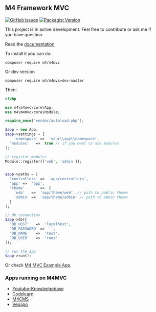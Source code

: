 ## M4 Framework MVC
[![GitHub issues](https://img.shields.io/github/issues/Matoo125/m4mvc.svg)](https://github.com/Matoo125/m4mvc/issues)
[![Packagist Version](https://img.shields.io/packagist/v/m4/m4mvc.svg)](https://packagist.org/packages/m4/m4mvc)

This project is in active development. Feel free to contribute or ask me if you have question.

Read the [documentation](https://matoo125.github.io/m4mvc/)


To install it you can do:
```
composer require m4/m4mvc
```

Or dev version
```
composer require m4/m4mvc=dev-master
```

Then:

```php
<?php

use m4\m4mvc\core\App;
use m4\m4mvc\core\Module;

require_once('vendor/autoload.php');

$app = new App;
$app->settings = [
	'namespace'	=>	'your\\app\\namespace',
  'modules'   =>  true // if you want co use modules
];

// register modules
Module::register(['web', 'admin']);


$app->paths = [
  'controllers' =>  'app/controllers',
  'app' =>  'app',
  'theme'       =>  [
    'web'   =>  'app/theme/web', // path to public theme
    'admin' =>  'app/theme/admin' // path to admin theme
  ]
];

// db connection
$app->db([
  'DB_HOST'   =>  'localhost',
  'DB_PASSWORD' =>  '',
  'DB_NAME'   =>  'test',
  'DB_USER'   =>  'root'
]);

// run the app
$app->run();


```

Or check [M4 MVC Example App](https://github.com/Matoo125/M4MVC-Example-App).


### Apps running on M4MVC
- [Youtube-Knowledgebase](https://github.com/Matoo125/Youtube-Knowledgebase)
- [Codelearn](https://github.com/Matoo125/m4codelearn)
- [M4CMS](https://github.com/Matoo125/M4CMS)
- [Vegapo](https://vegapo.sk)